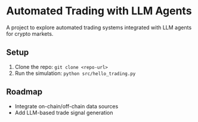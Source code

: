 # Automated Trading with LLM Agents
A project to explore automated trading systems integrated with LLM agents for crypto markets.

## Setup
1. Clone the repo: `git clone <repo-url>`
2. Run the simulation: `python src/hello_trading.py`

## Roadmap
- Integrate on-chain/off-chain data sources
- Add LLM-based trade signal generation
